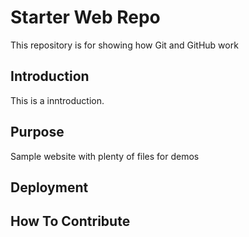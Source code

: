 # Starter Web Repo

This repository is for showing how Git and GitHub work

## Introduction

This is a inntroduction.

## Purpose

Sample website with plenty of files for demos

## Deployment

## How To Contribute